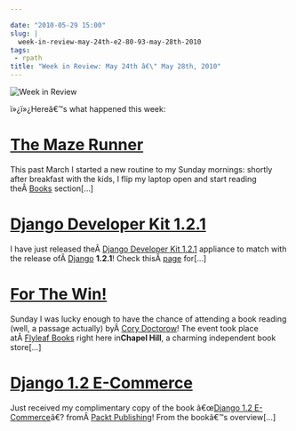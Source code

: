 ```yaml
---

date: "2010-05-29 15:00"
slug: |
  week-in-review-may-24th-e2-80-93-may-28th-2010
tags:
 - rpath
title: "Week in Review: May 24th â€\" May 28th, 2010"
---
```


![Week in Review](http://bit.ly/DogReview)

ï»¿ï»¿Hereâ€™s what happened this week:

# [The Maze Runner](http://www.ogmaciel.com/?p=1079)

This past March I started a new routine to my Sunday mornings: shortly
after breakfast with the kids, I flip my laptop open and start reading
theÂ [Books](http://www.nytimes.com/pages/books/index.html)
section\[...\]

# [Django Developer Kit 1.2.1](http://www.ogmaciel.com/?p=1089)

I have just released theÂ [Django Developer Kit
1.2.1](http://www.rpath.org/web/project/djangodevkit) appliance to match
with the release ofÂ [Django](http://djangoproject.com) **1.2.1**! Check
thisÂ [page](http://www.djangoproject.com/weblog/2010/may/24/121/)
for\[...\]

# [For The Win!](http://www.ogmaciel.com/?p=1084)

Sunday I was lucky enough to have the chance of attending a book reading
(well, a passage actually) byÂ [Cory Doctorow](http://craphound.com/)!
The event took place atÂ [Flyleaf Books](http://www.flyleafbooks.com/)
right here in**Chapel Hill**, a charming independent book store\[...\]

# [Django 1.2 E-Commerce](http://www.ogmaciel.com/?p=1092)

Just received my complimentary copy of the book â€œ[Django
1.2 E-Commerce](http://www.packtpub.com/django-1-2-e-commerce-build-powerful-applications/book?utm_source=ogmaciel.com&utm_medium=bookrev&utm_content=blog&utm_campaign=mdb_003454)â€?
fromÂ [Packt Publishing](http://packtpub.com)! From the bookâ€™s
overview\[...\]
